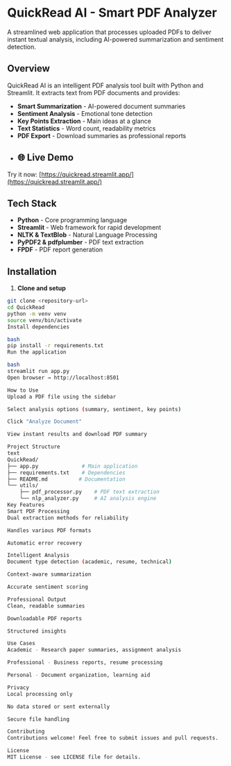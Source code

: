 # QuickRead AI - Smart PDF Analyzer

A streamlined web application that processes uploaded PDFs to deliver instant textual analysis, including AI-powered summarization and sentiment detection.

## Overview

QuickRead AI is an intelligent PDF analysis tool built with Python and Streamlit. It extracts text from PDF documents and provides:
- **Smart Summarization** - AI-powered document summaries
- **Sentiment Analysis** - Emotional tone detection  
- **Key Points Extraction** - Main ideas at a glance
- **Text Statistics** - Word count, readability metrics
- **PDF Export** - Download summaries as professional reports
- ## 🌐 Live Demo

Try it now: [https://quickread.streamlit.app/](https://quickread.streamlit.app/)

## Tech Stack

- **Python** - Core programming language
- **Streamlit** - Web framework for rapid development
- **NLTK & TextBlob** - Natural Language Processing
- **PyPDF2 & pdfplumber** - PDF text extraction
- **FPDF** - PDF report generation

## Installation

1. **Clone and setup**
```bash
git clone <repository-url>
cd QuickRead
python -m venv venv
source venv/bin/activate
Install dependencies

bash
pip install -r requirements.txt
Run the application

bash
streamlit run app.py
Open browser → http://localhost:8501

How to Use
Upload a PDF file using the sidebar

Select analysis options (summary, sentiment, key points)

Click "Analyze Document"

View instant results and download PDF summary

Project Structure
text
QuickRead/
├── app.py              # Main application
├── requirements.txt    # Dependencies
├── README.md          # Documentation
└── utils/
    ├── pdf_processor.py    # PDF text extraction
    └── nlp_analyzer.py     # AI analysis engine
Key Features
Smart PDF Processing
Dual extraction methods for reliability

Handles various PDF formats

Automatic error recovery

Intelligent Analysis
Document type detection (academic, resume, technical)

Context-aware summarization

Accurate sentiment scoring

Professional Output
Clean, readable summaries

Downloadable PDF reports

Structured insights

Use Cases
Academic - Research paper summaries, assignment analysis

Professional - Business reports, resume processing

Personal - Document organization, learning aid

Privacy
Local processing only

No data stored or sent externally

Secure file handling

Contributing
Contributions welcome! Feel free to submit issues and pull requests.

License
MIT License - see LICENSE file for details.
